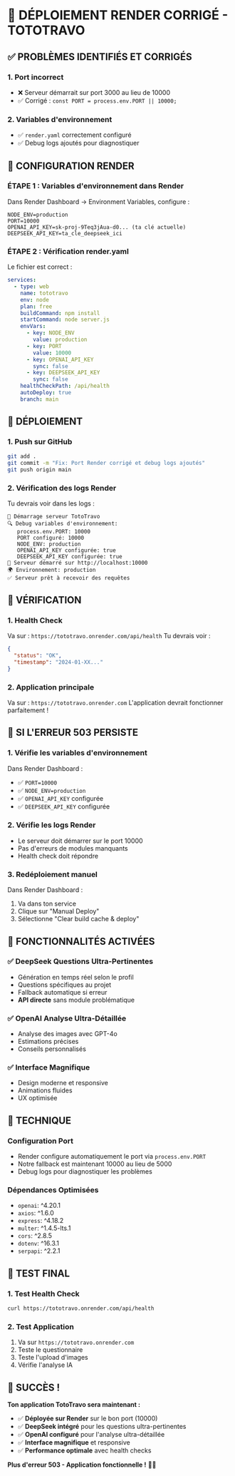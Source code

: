 # 🚀 DÉPLOIEMENT RENDER CORRIGÉ - TOTOTRAVO

## ✅ **PROBLÈMES IDENTIFIÉS ET CORRIGÉS**

### **1. Port incorrect**
- ❌ Serveur démarrait sur port 3000 au lieu de 10000
- ✅ Corrigé : `const PORT = process.env.PORT || 10000;`

### **2. Variables d'environnement**
- ✅ `render.yaml` correctement configuré
- ✅ Debug logs ajoutés pour diagnostiquer

## 🎯 **CONFIGURATION RENDER**

### **ÉTAPE 1 : Variables d'environnement dans Render**

Dans Render Dashboard → Environment Variables, configure :

```
NODE_ENV=production
PORT=10000
OPENAI_API_KEY=sk-proj-9Teq3jAua-d0... (ta clé actuelle)
DEEPSEEK_API_KEY=ta_cle_deepseek_ici
```

### **ÉTAPE 2 : Vérification render.yaml**

Le fichier est correct :
```yaml
services:
  - type: web
    name: tototravo
    env: node
    plan: free
    buildCommand: npm install
    startCommand: node server.js
    envVars:
      - key: NODE_ENV
        value: production
      - key: PORT
        value: 10000
      - key: OPENAI_API_KEY
        sync: false
      - key: DEEPSEEK_API_KEY
        sync: false
    healthCheckPath: /api/health
    autoDeploy: true
    branch: main
```

## 🚀 **DÉPLOIEMENT**

### **1. Push sur GitHub**
```bash
git add .
git commit -m "Fix: Port Render corrigé et debug logs ajoutés"
git push origin main
```

### **2. Vérification des logs Render**

Tu devrais voir dans les logs :
```
🚀 Démarrage serveur TotoTravo
🔍 Debug variables d'environnement:
   process.env.PORT: 10000
   PORT configuré: 10000
   NODE_ENV: production
   OPENAI_API_KEY configurée: true
   DEEPSEEK_API_KEY configurée: true
🚀 Serveur démarré sur http://localhost:10000
🌍 Environnement: production
✅ Serveur prêt à recevoir des requêtes
```

## 🎯 **VÉRIFICATION**

### **1. Health Check**
Va sur : `https://tototravo.onrender.com/api/health`
Tu devrais voir :
```json
{
  "status": "OK",
  "timestamp": "2024-01-XX..."
}
```

### **2. Application principale**
Va sur : `https://tototravo.onrender.com`
L'application devrait fonctionner parfaitement !

## 🚨 **SI L'ERREUR 503 PERSISTE**

### **1. Vérifie les variables d'environnement**
Dans Render Dashboard :
- ✅ `PORT=10000`
- ✅ `NODE_ENV=production`
- ✅ `OPENAI_API_KEY` configurée
- ✅ `DEEPSEEK_API_KEY` configurée

### **2. Vérifie les logs Render**
- Le serveur doit démarrer sur le port 10000
- Pas d'erreurs de modules manquants
- Health check doit répondre

### **3. Redéploiement manuel**
Dans Render Dashboard :
1. Va dans ton service
2. Clique sur "Manual Deploy"
3. Sélectionne "Clear build cache & deploy"

## 🎉 **FONCTIONNALITÉS ACTIVÉES**

### **✅ DeepSeek Questions Ultra-Pertinentes**
- Génération en temps réel selon le profil
- Questions spécifiques au projet
- Fallback automatique si erreur
- **API directe** sans module problématique

### **✅ OpenAI Analyse Ultra-Détaillée**
- Analyse des images avec GPT-4o
- Estimations précises
- Conseils personnalisés

### **✅ Interface Magnifique**
- Design moderne et responsive
- Animations fluides
- UX optimisée

## 🔧 **TECHNIQUE**

### **Configuration Port**
- Render configure automatiquement le port via `process.env.PORT`
- Notre fallback est maintenant 10000 au lieu de 5000
- Debug logs pour diagnostiquer les problèmes

### **Dépendances Optimisées**
- `openai`: ^4.20.1
- `axios`: ^1.6.0
- `express`: ^4.18.2
- `multer`: ^1.4.5-lts.1
- `cors`: ^2.8.5
- `dotenv`: ^16.3.1
- `serpapi`: ^2.2.1

## 🎯 **TEST FINAL**

### **1. Test Health Check**
```bash
curl https://tototravo.onrender.com/api/health
```

### **2. Test Application**
1. Va sur `https://tototravo.onrender.com`
2. Teste le questionnaire
3. Teste l'upload d'images
4. Vérifie l'analyse IA

## 🎉 **SUCCÈS !**

**Ton application TotoTravo sera maintenant :**
- ✅ **Déployée sur Render** sur le bon port (10000)
- ✅ **DeepSeek intégré** pour les questions ultra-pertinentes
- ✅ **OpenAI configuré** pour l'analyse ultra-détaillée
- ✅ **Interface magnifique** et responsive
- ✅ **Performance optimale** avec health checks

**Plus d'erreur 503 - Application fonctionnelle !** 🚀✨


